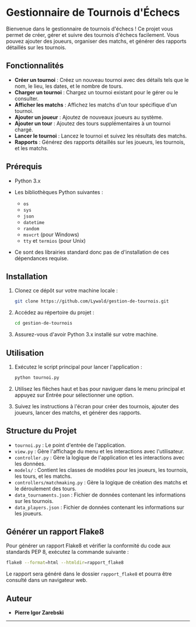 # Gestionnaire de Tournois d'Échecs

Bienvenue dans le gestionnaire de tournois d'échecs ! Ce projet vous permet de créer, gérer et suivre des tournois d'échecs facilement. Vous pouvez ajouter des joueurs, organiser des matchs, et générer des rapports détaillés sur les tournois.

## Fonctionnalités

- **Créer un tournoi** : Créez un nouveau tournoi avec des détails tels que le nom, le lieu, les dates, et le nombre de tours.
- **Charger un tournoi** : Chargez un tournoi existant pour le gérer ou le consulter.
- **Afficher les matchs** : Affichez les matchs d'un tour spécifique d'un tournoi.
- **Ajouter un joueur** : Ajoutez de nouveaux joueurs au système.
- **Ajouter un tour** : Ajoutez des tours supplémentaires à un tournoi chargé.
- **Lancer le tournoi** : Lancez le tournoi et suivez les résultats des matchs.
- **Rapports** : Générez des rapports détaillés sur les joueurs, les tournois, et les matchs.

## Prérequis

- Python 3.x
- Les bibliothèques Python suivantes :
  - `os`
  - `sys`
  - `json`
  - `datetime`
  - `random`
  - `msvcrt` (pour Windows)
  - `tty` et `termios` (pour Unix)

- Ce sont des librairies standard donc pas de d'installation de ces dépendances requise.

## Installation

1. Clonez ce dépôt sur votre machine locale :
   ```bash
   git clone https://github.com/Lywald/gestion-de-tournois.git
   ```

2. Accédez au répertoire du projet :
   ```bash
   cd gestion-de-tournois
   ```

3. Assurez-vous d'avoir Python 3.x installé sur votre machine.

## Utilisation

1. Exécutez le script principal pour lancer l'application :
   ```bash
   python tournoi.py
   ```

2. Utilisez les flèches haut et bas pour naviguer dans le menu principal et appuyez sur Entrée pour sélectionner une option.

3. Suivez les instructions à l'écran pour créer des tournois, ajouter des joueurs, lancer des matchs, et générer des rapports.

## Structure du Projet
- `tournoi.py` : Le point d'entrée de l'application.
- `view.py` : Gère l'affichage du menu et les interactions avec l'utilisateur.
- `controller.py` : Gère la logique de l'application et les interactions avec les données.
- `models/` : Contient les classes de modèles pour les joueurs, les tournois, les tours, et les matchs.
- `controllers/matchmaking.py` : Gère la logique de création des matchs et le déroulement des tours.
- `data_tournaments.json` : Fichier de données contenant les informations sur les tournois.
- `data_players.json` : Fichier de données contenant les informations sur les joueurs.

## Générer un rapport Flake8
Pour générer un rapport Flake8 et vérifier la conformité du code aux standards PEP 8, exécutez la commande suivante :
```sh
flake8 --format=html --htmldir=rapport_flake8
```
Le rapport sera généré dans le dossier `rapport_flake8` et pourra être consulté dans un navigateur web.


## Auteur

- **Pierre Igor Zarebski**


---